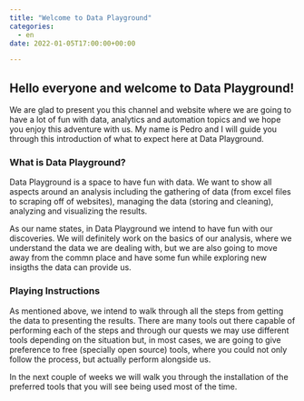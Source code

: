 ```yaml
---
title: "Welcome to Data Playground"
categories: 
  - en
date: 2022-01-05T17:00:00+00:00

---
```


## Hello everyone and welcome to Data Playground!

We are glad to present you this channel and website where we are going to have a lot of fun with data, analytics and automation topics and we hope you enjoy this adventure with us. My name is Pedro and I will guide you through this introduction of what to expect here at Data Playground.

### What is Data Playground?

Data Playground is a space to have fun with data. We want to show all aspects around an analysis including the gathering of data (from excel files to scraping off of websites), managing the data (storing and cleaning), analyzing and visualizing the results.

As our name states, in Data Playground we intend to have fun with our discoveries. We will definitely work on the basics of our analysis, where we understand the data we are dealing with, but we are also going to move away from the commn place and have some fun while exploring new insigths the data can provide us.

### Playing Instructions

As mentioned above, we intend to walk through all the steps from getting the data to presenting the results. There are many tools out there capable of performing each of the steps and through our quests we may use different tools depending on the situation but, in most cases, we are going to give preference to free (specially open source) tools, where you could not only follow the process, but actually perform alongside us.

In the next couple of weeks we will walk you through the installation of the preferred tools that you will see being used most of the time.
